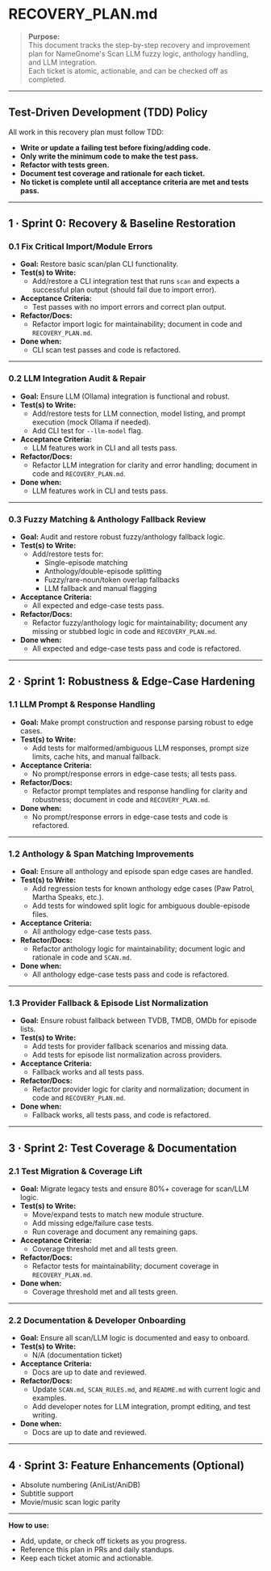 # RECOVERY_PLAN.md

> **Purpose:**  
> This document tracks the step-by-step recovery and improvement plan for NameGnome's Scan LLM fuzzy logic, anthology handling, and LLM integration.  
> Each ticket is atomic, actionable, and can be checked off as completed.

---

## Test-Driven Development (TDD) Policy

All work in this recovery plan must follow TDD:
- **Write or update a failing test before fixing/adding code.**
- **Only write the minimum code to make the test pass.**
- **Refactor with tests green.**
- **Document test coverage and rationale for each ticket.**
- **No ticket is complete until all acceptance criteria are met and tests pass.**

---

## 1 · Sprint 0: Recovery & Baseline Restoration

### 0.1 Fix Critical Import/Module Errors

* **Goal:** Restore basic scan/plan CLI functionality.
* **Test(s) to Write:**
  - Add/restore a CLI integration test that runs `scan` and expects a successful plan output (should fail due to import error).
* **Acceptance Criteria:**
  - Test passes with no import errors and correct plan output.
* **Refactor/Docs:**
  - Refactor import logic for maintainability; document in code and `RECOVERY_PLAN.md`.
* **Done when:**
  - CLI scan test passes and code is refactored.

---

### 0.2 LLM Integration Audit & Repair

* **Goal:** Ensure LLM (Ollama) integration is functional and robust.
* **Test(s) to Write:**
  - Add/restore tests for LLM connection, model listing, and prompt execution (mock Ollama if needed).
  - Add CLI test for `--llm-model` flag.
* **Acceptance Criteria:**
  - LLM features work in CLI and all tests pass.
* **Refactor/Docs:**
  - Refactor LLM integration for clarity and error handling; document in code and `RECOVERY_PLAN.md`.
* **Done when:**
  - LLM features work in CLI and tests pass.

---

### 0.3 Fuzzy Matching & Anthology Fallback Review

* **Goal:** Audit and restore robust fuzzy/anthology fallback logic.
* **Test(s) to Write:**
  - Add/restore tests for:
    - Single-episode matching
    - Anthology/double-episode splitting
    - Fuzzy/rare-noun/token overlap fallbacks
    - LLM fallback and manual flagging
* **Acceptance Criteria:**
  - All expected and edge-case tests pass.
* **Refactor/Docs:**
  - Refactor fuzzy/anthology logic for maintainability; document any missing or stubbed logic in code and `RECOVERY_PLAN.md`.
* **Done when:**
  - All expected and edge-case tests pass and code is refactored.

---

## 2 · Sprint 1: Robustness & Edge-Case Hardening

### 1.1 LLM Prompt & Response Handling

* **Goal:** Make prompt construction and response parsing robust to edge cases.
* **Test(s) to Write:**
  - Add tests for malformed/ambiguous LLM responses, prompt size limits, cache hits, and manual fallback.
* **Acceptance Criteria:**
  - No prompt/response errors in edge-case tests; all tests pass.
* **Refactor/Docs:**
  - Refactor prompt templates and response handling for clarity and robustness; document in code and `RECOVERY_PLAN.md`.
* **Done when:**
  - No prompt/response errors in edge-case tests and code is refactored.

---

### 1.2 Anthology & Span Matching Improvements

* **Goal:** Ensure all anthology and episode span edge cases are handled.
* **Test(s) to Write:**
  - Add regression tests for known anthology edge cases (Paw Patrol, Martha Speaks, etc.).
  - Add tests for windowed split logic for ambiguous double-episode files.
* **Acceptance Criteria:**
  - All anthology edge-case tests pass.
* **Refactor/Docs:**
  - Refactor anthology logic for maintainability; document logic and rationale in code and `SCAN.md`.
* **Done when:**
  - All anthology edge-case tests pass and code is refactored.

---

### 1.3 Provider Fallback & Episode List Normalization

* **Goal:** Ensure robust fallback between TVDB, TMDB, OMDb for episode lists.
* **Test(s) to Write:**
  - Add tests for provider fallback scenarios and missing data.
  - Add tests for episode list normalization across providers.
* **Acceptance Criteria:**
  - Fallback works and all tests pass.
* **Refactor/Docs:**
  - Refactor provider logic for clarity and normalization; document in code and `RECOVERY_PLAN.md`.
* **Done when:**
  - Fallback works, all tests pass, and code is refactored.

---

## 3 · Sprint 2: Test Coverage & Documentation

### 2.1 Test Migration & Coverage Lift

* **Goal:** Migrate legacy tests and ensure 80%+ coverage for scan/LLM logic.
* **Test(s) to Write:**
  - Move/expand tests to match new module structure.
  - Add missing edge/failure case tests.
  - Run coverage and document any remaining gaps.
* **Acceptance Criteria:**
  - Coverage threshold met and all tests green.
* **Refactor/Docs:**
  - Refactor tests for maintainability; document coverage in `RECOVERY_PLAN.md`.
* **Done when:**
  - Coverage threshold met and all tests green.

---

### 2.2 Documentation & Developer Onboarding

* **Goal:** Ensure all scan/LLM logic is documented and easy to onboard.
* **Test(s) to Write:**
  - N/A (documentation ticket)
* **Acceptance Criteria:**
  - Docs are up to date and reviewed.
* **Refactor/Docs:**
  - Update `SCAN.md`, `SCAN_RULES.md`, and `README.md` with current logic and examples.
  - Add developer notes for LLM integration, prompt editing, and test writing.
* **Done when:**
  - Docs are up to date and reviewed.

---

## 4 · Sprint 3: Feature Enhancements (Optional)

- Absolute numbering (AniList/AniDB)
- Subtitle support
- Movie/music scan logic parity

---

**How to use:**  
- Add, update, or check off tickets as you progress.
- Reference this plan in PRs and daily standups.
- Keep each ticket atomic and actionable. 